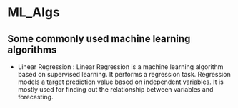 # ML_Algs
Some commonly used machine learning algorithms
---
- Linear Regression :
    Linear Regression is a machine learning algorithm based on supervised learning. It performs a regression task. Regression models a target prediction value based on independent variables. It is mostly used for finding out the relationship between variables and forecasting.
